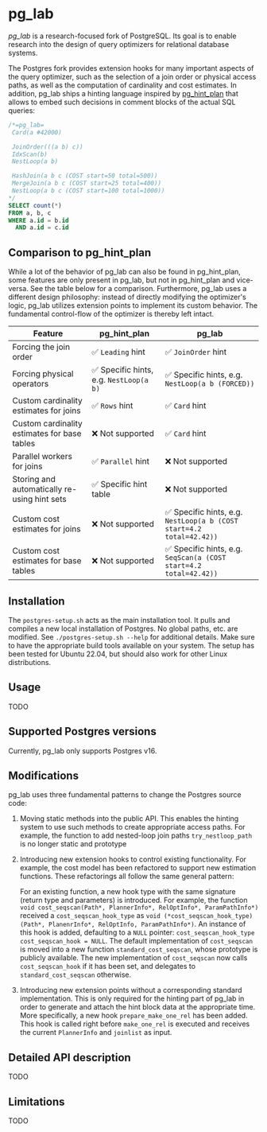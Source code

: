 # pg_lab

_pg\_lab_ is a research-focused fork of PostgreSQL. Its goal is to enable research into the design of query optimizers for
relational database systems.

The Postgres fork provides extension hooks for many important aspects of the query optimizer, such as the selection of a join
order or physical access paths, as well as the computation of cardinality and cost estimates. In addition, pg_lab ships a
hinting language inspired by [pg_hint_plan](https://github.com/ossc-db/pg_hint_plan) that allows to embed such decisions in
comment blocks of the actual SQL queries:

```sql
/*=pg_lab=
 Card(a #42000)

 JoinOrder(((a b) c))
 IdxScan(b)
 NestLoop(a b)

 HashJoin(a b c (COST start=50 total=500))
 MergeJoin(a b c (COST start=25 total=400))
 NestLoop(a b c (COST start=100 total=1000))
*/
SELECT count(*)
FROM a, b, c
WHERE a.id = b.id
  AND a.id = c.id
```

## Comparison to pg_hint_plan

While a lot of the behavior of pg_lab can also be found in pg_hint_plan, some
features are only present in pg_lab, but not in pg_hint_plan and vice-versa. See the table below for a comparison.
Furthermore, pg_lab uses a different design philosophy: instead of directly modifying the optimizer's logic, pg_lab utilizes
extension points to implement its custom behavior. The fundamental control-flow of the optimizer is thereby left intact.

| Feature | pg_hint_plan | pg_lab |
|---------|--------------|--------|
| Forcing the join order | ✅ `Leading` hint | ✅ `JoinOrder` hint |
| Forcing physical operators | ✅ Specific hints, e.g. `NestLoop(a b)` | ✅ Specific hints, e.g. `NestLoop(a b (FORCED))` |
| Custom cardinality estimates for joins | ✅ `Rows` hint | ✅ `Card` hint |
| Custom cardinality estimates for base tables | ❌ Not supported | ✅ `Card` hint |
| Parallel workers for joins | ✅ `Parallel` hint | ❌ Not supported
| Storing and automatically re-using hint sets | ✅ Specific hint table | ❌ Not supported
| Custom cost estimates for joins | ❌ Not supported | ✅ Specific hints, e.g. `NestLoop(a b (COST start=4.2 total=42.42))`
| Custom cost estimates for base tables | ❌ Not supported | ✅ Specific hints, e.g. `SeqScan(a (COST start=4.2 total=42.42))`


## Installation

The `postgres-setup.sh` acts as the main installation tool. It pulls and compiles a new local installation of Postgres. No
global paths, etc. are modified. See `./postgres-setup.sh --help` for additional details.
Make sure to have the appropriate build tools available on your system. The setup has been tested for Ubuntu 22.04, but should
also work for other Linux distributions.


## Usage

TODO


## Supported Postgres versions

Currently, pg_lab only supports Postgres v16.


## Modifications

pg_lab uses three fundamental patterns to change the Postgres source code:

1. Moving static methods into the public API. This enables the hinting system to use such methods to create appropriate access
   paths. For example, the function to add nested-loop join paths `try_nestloop_path` is no longer static and prototype
2. Introducing new extension hooks to control existing functionality. For example, the cost model has been refactored to
   support new estimation functions. These refactorings all follow the same general pattern:

   For an existing function, a new hook type with the same signature (return type and parameters) is introduced. For example,
   the function `void cost_seqscan(Path*, PlannerInfo*, RelOptInfo*, ParamPathInfo*)` received a `cost_seqscan_hook_type` as
   `void (*cost_seqscan_hook_type) (Path*, PlanenrInfo*, RelOptInfo, ParamPathInfo*)`. An instance of this hook is added,
   defaulting to a `NULL` pointer: `cost_seqscan_hook_type cost_seqscan_hook = NULL`. The default implementation of
   `cost_seqscan` is moved into a new function `standard_cost_seqscan`, whose prototype is publicly available. The new
   implementation of `cost_seqscan` now calls `cost_seqscan_hook` if it has been set, and delegates to `standard_cost_seqscan`
   otherwise.
3. Introducing new extension points without a corresponding standard implementation. This is only required for the hinting part
   of pg_lab in order to generate and attach the hint block data at the appropriate time. More specifically, a new hook
   `prepare_make_one_rel` has been added. This hook is called right before `make_one_rel` is executed and receives the current
   `PlannerInfo` and `joinlist` as input.


## Detailed API description

TODO


## Limitations

TODO
